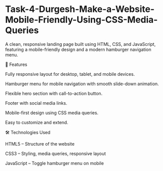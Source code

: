# Task-4-Durgesh-Make-a-Website-Mobile-Friendly-Using-CSS-Media-Queries
A clean, responsive landing page built using HTML, CSS, and JavaScript, featuring a mobile-friendly design and a modern hamburger navigation menu.

🚀 Features

Fully responsive layout for desktop, tablet, and mobile devices.

Hamburger menu for mobile navigation with smooth slide-down animation.

Flexible hero section with call-to-action button.

Footer with social media links.

Mobile-first design using CSS media queries.

Easy to customize and extend.

🛠️ Technologies Used

HTML5 – Structure of the website

CSS3 – Styling, media queries, responsive layout

JavaScript – Toggle hamburger menu on mobile
